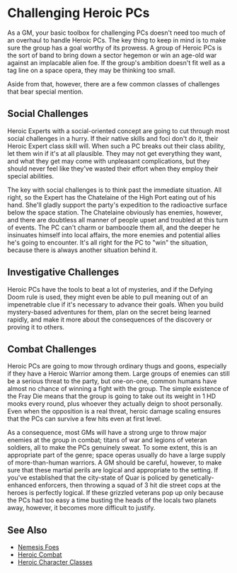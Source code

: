 # Challenging Heroic PCs

As a GM, your basic toolbox for challenging PCs doesn't need too much of an overhaul to handle Heroic PCs. The key thing to keep in mind is to make sure the group has a goal worthy of its prowess. A group of Heroic PCs is the sort of band to bring down a sector hegemon or win an age-old war against an implacable alien foe. If the group's ambition doesn't fit well as a tag line on a space opera, they may be thinking too small.

Aside from that, however, there are a few common classes of challenges that bear special mention.

## Social Challenges

Heroic Experts with a social-oriented concept are going to cut through most social challenges in a hurry. If their native skills and foci don't do it, their Heroic Expert class skill will. When such a PC breaks out their class ability, let them win if it's at all plausible. They may not get everything they want, and what they get may come with unpleasant complications, but they should never feel like they've wasted their effort when they employ their special abilities.

The key with social challenges is to think past the immediate situation. All right, so the Expert has the Chatelaine of the High Port eating out of his hand. She'll gladly support the party's expedition to the radioactive surface below the space station. The Chatelaine obviously has enemies, however, and there are doubtless all manner of people upset and troubled at this turn of events. The PC can't charm or bamboozle them all, and the deeper he insinuates himself into local affairs, the more enemies and potential allies he's going to encounter. It's all right for the PC to "win" the situation, because there is always another situation behind it.

## Investigative Challenges

Heroic PCs have the tools to beat a lot of mysteries, and if the Defying Doom rule is used, they might even be able to pull meaning out of an impenetrable clue if it's necessary to advance their goals. When you build mystery-based adventures for them, plan on the secret being learned rapidly, and make it more about the consequences of the discovery or proving it to others.

## Combat Challenges

Heroic PCs are going to mow through ordinary thugs and goons, especially if they have a Heroic Warrior among them. Large groups of enemies can still be a serious threat to the party, but one-on-one, common humans have almost no chance of winning a fight with the group. The simple existence of the Fray Die means that the group is going to take out its weight in 1 HD mooks every round, plus whoever they actually deign to shoot personally. Even when the opposition is a real threat, heroic damage scaling ensures that the PCs can survive a few hits even at first level.

As a consequence, most GMs will have a strong urge to throw major enemies at the group in combat; titans of war and legions of veteran soldiers, all to make the PCs genuinely sweat. To some extent, this is an appropriate part of the genre; space operas usually do have a large supply of more-than-human warriors. A GM should be careful, however, to make sure that these martial perils are logical and appropriate to the setting. If you've established that the city-state of Quar is policed by genetically-enhanced enforcers, then throwing a squad of 3 hit die street cops at the heroes is perfectly logical. If these grizzled veterans pop up only because the PCs had too easy a time busting the heads of the locals two planets away, however, it becomes more difficult to justify.

## See Also

- [Nemesis Foes](nemesis-foes.md)
- [Heroic Combat](heroic-combat.md)
- [Heroic Character Classes](heroic-character-classes.md)